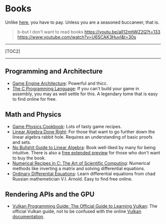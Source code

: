 #  Books

Unlike [here](https://rentry.org/gedg-resources), you have to pay. Unless you are a seasoned buccaneer, that is.

> b-but I don't want to read books https://youtu.be/alI12mhWZ2Q?t=133
https://www.youtube.com/watch?v=U6SCAK3HuvI&t=30s

***

[TOC2]

***

## Programming and Architecture

* [Game Engine Architecture](https://www.gameenginebook.com/): Powerful and thicc.
* [The C Programming Language](https://www.amazon.com/Programming-Language-2nd-Brian-Kernighan/dp/0131103628): If you can't build your game in assembly, you may as well settle for this. A legendary tome that is easy to find online for free.

## Math and Physics

* [Game Physics Cookbook](https://gamephysicscookbook.com/): Lots of tasty game recipes.
* [Linear Algebra Done Right](https://linear.axler.net/): For those that want to go further down the linear algebra rabbit hole. Requires an understanding of basic proofs and sets.
* [No Bullshit Guide to Linear Algebra](https://www.amazon.com/No-bullshit-guide-linear-algebra/dp/0992001021/ref=sr_1_2?crid=Q7Z3S7GPJ0EI&keywords=no+bullshit+guide+to&qid=1680193577&s=books&sprefix=no+bullshit+guide+to+%2Cstripbooks%2C109&sr=1-2): Book well-liked by many for being intuitive. There is also a [free extended preview](https://minireference.com/static/excerpts/noBSLA_v2_preview.pdf) for those who don't want to buy the book.
* [Numerical Recipes in C: The Art of Scientific Computing](http://numerical.recipes/): Numerical methods like inverting a matrix and solving differential equations.
* [Ordinary Differential Equations](https://www.amazon.com/Ordinary-Differential-Equations-MIT-Press/dp/0262510189): Learn differential equations from chad Russian mathemetician V.I. Arnold. Easy to find free online.

## Rendering APIs and the GPU

* [Vulkan Programming Guide: The Official Guide to Learning Vulkan](https://www.amazon.com/Vulkan-Programming-Guide-Official-Learning/dp/0134464540/ref=sr_1_3?s=books&ie=UTF8&qid=1512333751&sr=1-3&keywords=vulkan): The official Vulkan guide, not to be confused with the online [Vulkan documentation](https://vulkan.lunarg.com/doc/sdk).